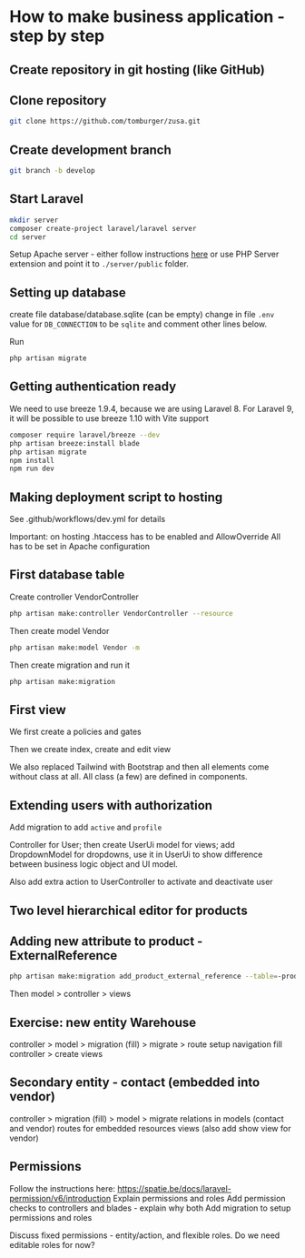 # How to make business application - step by step

## Create repository in git hosting (like GitHub)

## Clone repository

```bash
git clone https://github.com/tomburger/zusa.git
```

## Create development branch

```bash
git branch -b develop
```

## Start Laravel

```bash
mkdir server
composer create-project laravel/laravel server
cd server
```

Setup Apache server - either follow instructions [here](https://www.itnetwork.cz/php/laravel/instalace-laravel-a-zprovozneni-projektu#_moznost-3-spusteni-pomoci-apache-serveru) or use PHP Server extension and point it to `./server/public` folder.

## Setting up database

create file database/database.sqlite (can be empty)
change in file `.env` value for `DB_CONNECTION` to be `sqlite` and comment other lines below.

Run

```bash
php artisan migrate
```

## Getting authentication ready

We need to use breeze 1.9.4, because we are using Laravel 8.
For Laravel 9, it will be possible to use breeze 1.10 with Vite support

```bash
composer require laravel/breeze --dev
php artisan breeze:install blade
php artisan migrate
npm install
npm run dev
```

## Making deployment script to hosting

See .github/workflows/dev.yml for details

Important: on hosting .htaccess has to be enabled and AllowOverride All has to be set in Apache configuration

## First database table

Create controller VendorController

```bash
php artisan make:controller VendorController --resource
```

Then create model Vendor

```bash
php artisan make:model Vendor -m
```

Then create migration and run it

```bash
php artisan make:migration 
```

## First view

We first create a policies and gates

Then we create index, create and edit view

We also replaced Tailwind with Bootstrap and then all elements come without class at all.
All class (a few) are defined in components.

## Extending users with authorization

Add migration to add `active` and `profile`

Controller for User; then create UserUi model for views; add DropdownModel for dropdowns, use it in UserUi to show difference between business logic object and UI model.

Also add extra action to UserController to activate and deactivate user

## Two level hierarchical editor for products

## Adding new attribute to product - ExternalReference

```bash
php artisan make:migration add_product_external_reference --table=-products
```

Then model > controller > views

## Exercise: new entity Warehouse

controller > model > migration (fill) > migrate > route
setup navigation
fill controller > create views

## Secondary entity - contact (embedded into vendor)

controller > migration (fill) > model > migrate
relations in models (contact and vendor)
routes for embedded resources
views (also add show view for vendor)

## Permissions

Follow the instructions here: https://spatie.be/docs/laravel-permission/v6/introduction
Explain permissions and roles
Add permission checks to controllers and blades - explain why both
Add migration to setup permissions and roles

Discuss fixed permissions - entity/action, and flexible roles. Do we need editable roles for now?

